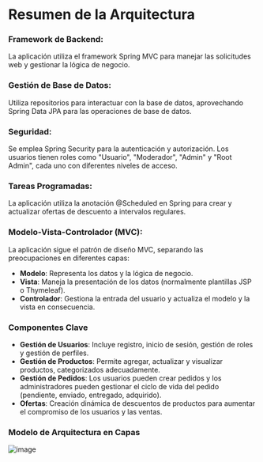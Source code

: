 # Resumen de la Arquitectura
### Framework de Backend:
La aplicación utiliza el framework Spring MVC para manejar las solicitudes web y gestionar la lógica de negocio.

### Gestión de Base de Datos:
Utiliza repositorios para interactuar con la base de datos, aprovechando Spring Data JPA para las operaciones de base de datos.

### Seguridad:
Se emplea Spring Security para la autenticación y autorización. Los usuarios tienen roles como "Usuario", "Moderador", "Admin" y "Root Admin", cada uno con diferentes niveles de acceso.

### Tareas Programadas:
La aplicación utiliza la anotación @Scheduled en Spring para crear y actualizar ofertas de descuento a intervalos regulares.

### Modelo-Vista-Controlador (MVC):
La aplicación sigue el patrón de diseño MVC, separando las preocupaciones en diferentes capas:
- **Modelo**: Representa los datos y la lógica de negocio.
- **Vista**: Maneja la presentación de los datos (normalmente plantillas JSP o Thymeleaf).
- **Controlador**: Gestiona la entrada del usuario y actualiza el modelo y la vista en consecuencia.

### Componentes Clave
- **Gestión de Usuarios**: Incluye registro, inicio de sesión, gestión de roles y gestión de perfiles.
- **Gestión de Productos**: Permite agregar, actualizar y visualizar productos, categorizados adecuadamente.
- **Gestión de Pedidos**: Los usuarios pueden crear pedidos y los administradores pueden gestionar el ciclo de vida del pedido (pendiente, enviado, entregado, adquirido).
- **Ofertas**: Creación dinámica de descuentos de productos para aumentar el compromiso de los usuarios y las ventas.
  
### Modelo de Arquitectura en Capas
![image](https://github.com/user-attachments/assets/644b6e1c-481a-484f-8ad1-b157fb02c61b)

